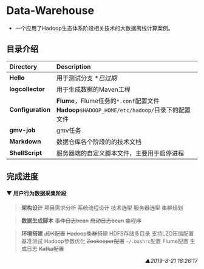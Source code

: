 # Data-Warehouse
* 一个应用了Hadoop生态体系阶段相关技术的大数据离线计算案例。

## 目录介绍
| Directory         | Description                                                                                    |
| :---------------- | :--------------------------------------------------------------------------------------------- |
| ~~**Hello**~~     | 用于测试分支  **已过期*                                                                        |
| **logcollector**  | 用于生成数据的Maven工程                                                                        |
| **Configuration** | **Flume**，Flume任务的`*.conf`配置文件<br>**Hadoop**`$HADOOP_HOME/etc/hadoop/`目录下的配置文件 |
| **gmv-job**       | gmv任务<!-- 添加描述 -->                                                                       |
| **Markdown**      | 数据仓库各个阶段的的技术文档                                                                   |
| **ShellScript**   | 服务器端的自定义脚本文件，主要用于启停进程                                                     |


## 完成进度

#### ▼ 用户行为数据采集阶段

>**架构设计**
>~~项目需求分析~~
>~~系统流程设计~~
>~~技术选型~~
>~~服务器选型~~
>~~集群规划~~

>**数据生成脚本**
>~~事件日志bean~~
>~~启动日志bean~~
>~~主程序~~

>**环境搭建**
>~~JDK配置~~
>~~Hadoop集群搭建~~
>HDFS存储多目录
>支持LZO压缩配置
>基准测试
>Hadoop参数优化
>~~Zookeeper配置~~
>`~/.bashrc`配置
>Flume配置
>生成日志
>~~Kafka配置~~

<p align="right"><i>▲2019-8-21 18:26:17</i></p>

